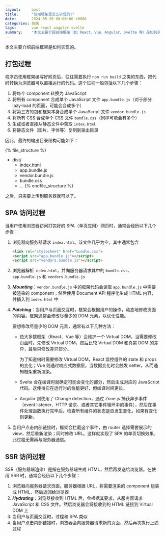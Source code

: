 ```yaml
---
layout:     post
title:      "前端框架是怎么实现的?"
date:       2024-05-30 00:00:00 +0800
categories: 前端
tags:       vue react angular svelte
summary:    "本文主要介绍前端框架（如 React、Vue、Angular、Svelte 等）是如何实现的。包括打包过程、SPA 访问过程和 SSR 访问过程等内容。"
---
```


本文主要介绍前端框架是如何实现的。

## 打包过程

程序员使用框架编写好网页后，往往需要执行 `npm run build` 之类的东西，把代码转换为浏览器可以直接运行的代码。这个过程一般包括以下几个步骤：

1. 将每个 component 转换为 JavaScript
2. 将所有 component 合成单个 JavaScript 文件 `app.bundle.js`（对于部分 lazy-load 的页面，可能会合成多个）
3. 将第三方的包和框架本身合成单个 JavaScript 文件 `vendor.bundle.js`
4. 将所有 CSS 合成单个 CSS 文件 `bundle.css`（同样可能会有多个）
5. 生成或者直接从静态文件中获取 `index.html`
6. 将静态文件（图片、字体等）复制到输出目录

因此，最终的输出目录结构可能如下：

{% file_structure %}
- dist/
  - index.html
  - app.bundle.js
  - vendor.bundle.js
  - bundle.css
  - ...
{% endfile_structure %}

之后，只需要上传到服务器就可以了。

## SPA 访问过程

当用户使用浏览器访问打包好的 SPA（单页应用）网页时，通常会经历以下几个步骤：

1. 浏览器向服务器请求 `index.html`。该文件几乎为空，其中通常包含

   ```html
   <link rel="stylesheet" href="bundle.css">
   <script src="app.bundle.js"></script>
   <script src="vendors.bundle.js"></script>
   ```

2. 浏览器解析 `index.html`，并向服务器请求其中的 `bundle.css`、`app.bundle.js` 和 `vendors.bundle.js`

3. ***Mounting***：`vendor.bundle.js` 中的框架代码会读取 `app.bundle.js` 中需要被渲染的 component；然后使用 Document API 程序化生成 HTML 内容，并插入到 `index.html` 中

4. ***Patching***：当用户与页面交互时，框架会根据用户的操作，动态地修改页面的内容。框架通常会修改尽量少的 DOM 元素，以优化性能。

   要想修改尽量少的 DOM 元素，通常有以下几种方法：

   - 绝大多数框架（React、Vue 等）会维护一个 Virtual DOM，当需要修改页面时，先修改 Virtual DOM，然后比较 Virtual DOM 和真实 DOM 的差异，最后只修改差异部分。

     为了知道何时需要修改 Virtual DOM，React 监控组件的 state 和 props 的变化；Vue 则通过响应式数据层，当数据变化时会触发 setter，从而通知框架重新渲染。

   - Svelte 会在编译时就确定可能会变化的部分，然后生成对应的 JavaScript 代码。这使得它在运行时的性能更好，但编译时间更长。

   - Angular 则使用了 Change detection，通过 Zone.js 捕获异步事件（event listener、HTTP 请求、或者其它事件循环中的事件），然后在事件处理函数执行完毕后，检查所有组件的状态是否发生变化，如果有变化则更新。

5. 当用户点击内部链接时，框架会拦截这个事件，由 router 选择需要展示的 view，然后重新渲染；同时修改 URL。这样就实现了 SPA 的单页切换效果，此过程无需再与服务器通信。

## SSR 访问过程

SSR（服务器端渲染）是指在服务器端生成 HTML，然后再发送给浏览器。在使用 SSR 时，通常会经历以下几个步骤：

1. 浏览器向服务器请求页面，服务器根据 URL，将需要渲染的 component 组装成 HTML，然后返回给浏览器
2. ***Hydrating***：浏览器接收到 HTML 后，会根据其要求，从服务器请求 JavaScript 和 CSS 文件。然后浏览器会将接收到的 HTML 链接到 Virtual DOM 上
3. 当用户与页面交互时，过程和 SPA 类似
4. 当用户点击内部链接时，浏览器会向服务器请求新的页面，然后再次执行上述过程
